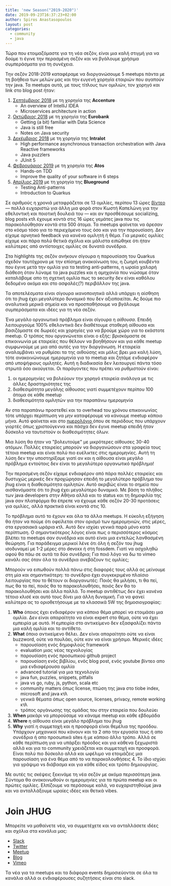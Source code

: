 ```yaml
---
title: 'new Season("2019-2020")'
date: 2019-09-23T16:37:23+02:00
author: Spiros Anastasopoulos
layout: post
categories:
  - community
  - java
---
```

Τώρα που ετοιμαζόμαστε για τη νέα σεζόν, είναι μια καλή στιγμή για να δούμε τι έγινε την περασμένη σεζόν και να βγάλουμε χρήσιμα συμπεράσματα για τη συνέχεια.

Την σεζόν 2018-2019 καταφέραμε να διοργανώσουμε 5 meetups πάντα με τη βοήθεια των μελών μας και την ευγενή χορηγία εταιριών που αγαπούν την java. Τα meetups αυτά, με τους τίτλους των ομιλιών, τον χορηγό και link στο blog post ήταν:

  1. <a href="http://www.jhug.gr/archives/539" rel="noopener" target="_blank">Σεπτέμβριος 2018</a> με τη χορηγία της **Accenture** 
      * An overview of IntelliJ IDEA
      * Microservices architecture in action
  2. <a href="http://www.jhug.gr/archives/561" rel="noopener" target="_blank">Οκτώβριος 2018</a> με τη χορηγία της **Eurobank** 
      * Getting (a bit) familiar with Data Science
      * Java is still free
      * Notes on Java security
  3. <a href="http://www.jhug.gr/archives/593" rel="noopener" target="_blank">Δεκέμβριος 2018</a> με τη χορηγία της **Intralot** 
      * High performance asynchronous transaction orchestration with Java Reactive frameworks
      * Java puzzlers
      * JUnit 5
  4. <a href="https://www.meetup.com/Java-Hellenic-User-Group/events/258620920/" rel="noopener" target="_blank">Φεβρουάριος 2019</a> με τη χορηγία της **Atos** 
      * Hands-on TDD
      * Improve the quality of your software in 6 steps
  5. <a href="http://www.jhug.gr/archives/604" rel="noopener" target="_blank">Απρίλιος 2019</a> με τη χορηγία της **Blueground** 
      * Testing Anti-patterns
      * Introduction to Quarkus

Σε αριθμούς η χρονιά μεταφράζεται σε 13 ομιλίες, περίπου 13 ώρες <a href="https://vimeo.com/javahellenicusergroup" rel="noopener" target="_blank">βίντεο</a> &#8212; πολλά ευχαριστώ για άλλη μια φορά στον Κωστή Καπελώνη για την εθελοντική και ποιοτική δουλειά του &#8212; και αν προσθέσουμε socializing, blog posts κτλ έχουμε κοντά στις 16 ώρες γεμάτες java που τις παρακολούθησαν κοντά στα 500 άτομα. Τα meetups φαίνεται να άρεσαν στο κόσμο τόσο για το περιεχόμενο τους όσο και για την παρουσίαση. Δεν είχαμε αρνητικό feedback για κανένα ομιλητή ή θέμα. Για μερικές ομιλίες είχαμε και πάρα πολύ θετικά σχόλια και μάλιστα ειπώθηκε ότι ήταν καλύτερες από αντίστοιχες ομιλίες σε δυνατά συνέδρια.

Στα highlights της σεζόν ανήκουν σίγουρα η παρουσίαση του Quarkus σχεδόν ταυτόχρονα με την επίσημη ανακοίνωση του, η ζωηρή κουβέντα που έγινε μετά την ομιλία για τα testing anti-patterns, η ωραία χαλαρή διάθεση όταν λύναμε τα java puzzles και η αμηχανία που νιώσαμε όταν καταλάβαμε απο τη σχετική ομιλία πως το security δεν είναι καθόλου δεδομένο ακόμα και στο ασφαλές(?) περιβάλλον της java.

Τα αποτελέσματα είναι σίγουρα ικανοποιητικά αλλά υπάρχει η αίσθηση ότι το jhug έχει μεγαλύτερο δυναμικό που δεν αξιοποιείται. Ας δούμε πιο αναλυτικά μερικά σημεία και να προσπαθήσουμε να βγάλουμε συμπεράσματα και ιδέες για τη νέα σεζόν.

Ένα μεγάλο οργανωτικό πρόβλημα είναι σίγουρα η _αίθουσα_. Επειδή λειτουργούμε 100% εθελοντικά δεν διαθέτουμε σταθερή αίθουσα και βασιζόμαστε σε δωρεές και χορηγίες για να βρούμε χώρο για το εκάστοτε meetup. Ο τρόπος που οργανώνεται είναι ο εξής: βρισκόμαστε σε επικοινωνία με εταιρείες που θέλουν να βοηθήσουν και για κάθε meetup συμφωνούμε με μια από αυτές για την διοργάνωση. Η εταιρεία αναλαμβάνει να ρυθμίσει τα της αιθούσης και μόλις βρει μια καλή λύση, τότε ανακοινώνουμε ημερομηνία για το meetup και ζητάμε ενδιαφέρον από υποψήφιους ομιλητές. Αυτή η διαδικασία δεν λειτουργεί πάντα τόσο στρωτά όσο ακούγεται. Οι παράγοντες που πρέπει να ρυθμιστούν είναι:

  1. οι ημερομηνίες να βολεύουν την χορηγό εταιρεία ανάλογα με τις άλλες δραστηριότητες της
  2. διαθεσιμότητα μεγάλης αίθουσας γιατί συμμετέχουν περίπου 100 άτομα σε κάθε meetup
  3. διαθεσιμότητα ομιλητών για την παραπάνω ημερομηνία

Αν στα παραπάνω προστεθεί και το overhead του χρόνου επικοινωνίας τότε υπάρχει περίπτωση να μην καταφέρουμε να κάνουμε meetup κάποιο μήνα. Αυτό φαίνεται και στο <a href="https://www.meetup.com/Java-Hellenic-User-Group/" rel="noopener" target="_blank">ημερολόγιο </a> όπου σε περιόδους που υπάρχουν γιορτές όπως χριστούγεννα και πάσχα δεν έγινε meetup επειδή ήταν δύσκολο να ταυτιστούν οι διαθεσιμότητες όλων.

Μια λύση θα ήταν να "βολευτούμε" με μικρότερες αίθουσες 30-40 ατόμων. Πολλές εταιρείες μπορούν να διοργανώσουν στα γραφεία τους τέτοια meetup και είναι πολύ πιο ευέλικτες στις ημερομηνίες. Αυτή τη λύση δεν την υποστηρίξαμε γιατί αν και η αίθουσα είναι μεγάλο πρόβλημα εντούτοις δεν είναι το μεγαλύτερο οργανωτικό πρόβλημα!

Την περασμένη σεζόν είχαμε ενδιαφέρον από πάρα πολλές εταιρείες και δυστυχώς μερικές δεν προχώρησαν επειδή το μεγαλύτερο πρόβλημα του jhug είναι η διαθεσιμότητα ομιλητών. Αυτό ακριβώς είναι το σημείο που αισθανόμαστε ότι το jhug έχει μεγαλύτερο δυναμικό. Με βάση το πλήθος των java developers στην Αθήνα αλλά και το status και τη δημοφιλία της java σαν πλατφόρμα θα έπρεπε να έχουμε κάθε σεζόν 20-30 προτάσεις για ομιλίες, αλλά πρακτικά είναι κοντά στις 10.

Το πρόβλημα αυτό το έχουν και όλα τα άλλα meetups. Η εύκολη εξήγηση θα ήταν να πούμε ότι οφείλεται στον ορισμό των ημερομηνιών, στις μέρες, στα εργασιακά ωράρια κτλ. Αυτό δεν ισχύει γενικά παρά μόνο κατά περίπτωση. Ο σημαντικότερος λόγος είναι πως ο περισσότερος κόσμος βλέπει τα meetups σαν συνέδρια και αυτό είναι μια εντελώς λανθασμένη θεώρηση. Για παράδειγμα μερικοί λένε ότι όλη ή σεζόν του jhug ισοδυναμεί με 1-2 μέρες στο devoxx ή στη fossdem. Γιατί να ασχοληθώ αφού θα πάω σε αυτά τα δύο συνέδρια; Για ποιό λόγο να δω το vimeo κανάλι σας όταν όλα τα συνέδρια ανεβάζουν τις ομιλίες;

Μπορούν να ειπωθούν πολλά πάνω στις διαφορές τους αλλά ας μείνουμε στη μία και σημαντικότερη: το συνέδριο έχει συγκεκριμένο πλαίσιο λειτουργίας που το θέτουν οι διοργανωτές: Ποιός θα μιλήσει, τι θα πεί, πως θα το πεί, ποιός θα το παρακολουθήσει, ποιός δεν θα το παρακολουθήσει και άλλα πολλά. Το meetup αντιθέτως δεν έχει κανένα τέτοιο κλισέ και αυτό τους δίνει μια άλλη δυναμική. Για να φανεί καλύτερα ας το οριοθετήσουμε με τα κλασσικά 5W της δημοσιογραφίας:

  1. **Who** όποιος έχει ενδιαφέρον για κάποιο θέμα μπορεί να ετοιμάσει μια ομιλία. Δεν είναι απαραίτητο να είναι expert στο θέμα, ούτε να έχει εμπειρία με αυτό. Η εμπειρία στο αντικείμενο δεν εξασφαλίζει πάντα μια καλή ομιλία και το αντίθετο.
  2. **What** όποιο αντικείμενο θέλει. Δεν είναι απαραίτητο ούτε να είναι buzzword, ούτε να πουλάει, ούτε καν να είναι χρήσιμο. Μερικές ιδέες 
      * παρουσίαση ενός δημοφιλούς framework
      * evaluation μιας νέας τεχνολογίας
      * παρουσίαση ενός προσωπικού github project
      * παρουσίαση ενός βιβλίου, ενός blog post, ενός youtube βίντεο απο μια ενδιαφέρουσα ομιλία
      * advanced tutorial για μια τεχνολογία
      * java fun, puzzles, snippets, pitfalls
      * java vs go, ruby, js, python, scala etc
      * community matters όπως license, πτώση της java στο tiobe index, microsoft and java κτλ
      * γενικά θέματα όπως open source, licenses, privacy, remote working κτλ
      * τρόπος οργάνωσης της ομάδας του στην εταιρεία που δουλεύει
  3. **When** μακάρι να μπορούσαμε να κάναμε meetup και κάθε εβδομάδα
  4. **Where** η αίθουσα είναι μεγάλο πρόβλημα του jhug
  5. **Why** γιατί η συμμετοχή και η προσφορά είναι θεμέλια της προόδου. Υπάρχουν μηχανικοί που κάνουν και τα 2 απο την εργασία τους ή απο συνέδρια ή απο προσωπικά sites ή με κάποιο άλλο τρόπο. Αλλά σε κάθε περίπτωση για να υπάρξει πρόοδος και για κάθενα ξεχωριστά αλλά και για το community χρειάζεται και συμμετοχή και προσφορά. Είναι πολύ πιο δύσκολο αλλά και ωφέλιμο να ετοιμάζεις μια παρουσίαση για ένα θέμα από το να παρακολουθήσεις 4. Το ίδιο ισχύει για γράψιμο vs διάβασμα και για κάθε είδος και τρόπο δημιουργίας.

Με αυτές τις σκέψεις ξεκινάμε τη νέα σεζόν με ακόμα περισσότερη java. Σύντομα θα ανακοινωθούν οι ημερομηνίες για τα πρώτα meetup και οι πρώτες ομιλίες. Ελπίζουμε να περάσουμε καλά, να ευχαριστηθούμε java και να ανταλλάξουμε ωραίες ιδέες και θετικά vibes.

# Join JHUG

Μπορείτε να μαθαίνετε νέα, να συμμετέχετε και να ανταλλάσετε ιδέες και σχόλια στα κανάλια μας:

  * [Slack](https://jhug.slack.com) 
  * [Twitter](https://twitter.com/jhug) 
  * [Meetup](https://www.meetup.com/Java-Hellenic-User-Group/) 
  * [Blog](https://www.jhug.gr) 
  * [Vimeo](https://vimeo.com/javahellenicusergroup) 

Τα νέα για τα meetups και τα διάφορα events δημοσιεύονται σε όλα τα κανάλια αλλά οι ενδιαφέρουσες συζητήσεις είναι στο slack.